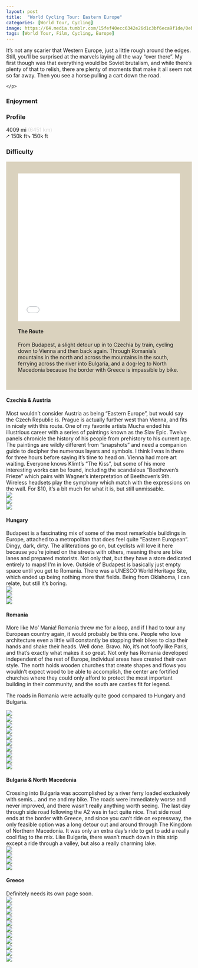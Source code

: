 ```yaml
---
layout: post
title:  "World Cycling Tour: Eastern Europe"
categories: [World Tour, Cycling]
image: https://64.media.tumblr.com/15fef40ecc6342e26d1c3bf6eca9f1de/0eb979a7f420c5e0-54/s540x810/c82bf07de4ad8761df94dfbf3f804090a6b0a4b4.jpg
tags: [World Tour, Film, Cycling, Europe]
---
```


<article class="article-post"> 
			 
<script src="assets/js/popper.min.js"></script>
  <script src="bootstrap/js/bootstrap.min.js"></script>
  
 
 <!--Top Cards --> 
<section class="pt-4 pb-4" style="justify-content: center;">
    <p>
It’s not any scarier that Western Europe, just a little rough around the edges. Still, you’ll be surprised at the marvels laying all the way “over there”. My first though was that everything would be Soviet brutalism, and while there’s plenty of that to relish, there are plenty of moments that make it all seem not so far away. Then you see a horse pulling a cart down the road.

    </p>
   
<!--Info Cards--> 
<div class="flex-wrap justify-content-center m-5 row"> 
  <div class="col text-center">
    <h3>Enjoyment</h3> 
    <span class="dot"></span>
    <span class="dot"></span>
    <span class="not-dot"></span>
    <span class="not-dot"></span>
  </div>

  <div class="mr-4 ml-4" class="col text-center">
    <h3>Profile</h3> 
    <span> 4009 mi </span><span style="color:lightgray">(6451 km)</span><br>
    <span>⭧ 150k ft⭨ 150k ft</span> 
  </div>
  

  <div class="col text-center"> 
    <h3>Difficulty</h3>
    <span class="box"></span>
    <span class="half-box"></span>
    <span class="not-box"></span>
    <span class="not-box"></span>
  </div>
</div>
<!--Info Cards--> 


<!--Top Cards-->
<!--Route -->
<section style="margin-right: auto;margin-left: auto;">
    <div class="row mt-5" style="background-color: #dad2be;padding: 2rem"> 
        <div class="row gap-y">
            <div class="col-lg-6 mb-4" style="padding-bottom: 0;"> 
                <iframe width="100%" height="400px" frameborder="0" allowfullscreen allow="geolocation" src="//umap.openstreetmap.fr/en/map/my-first-amazing-world-explorer_269968?scaleControl=false&miniMap=false&scrollWheelZoom=false&zoomControl=null&editMode=disabled&moreControl=false&searchControl=false&tilelayersControl=false&embedControl=false&datalayersControl=false&onLoadPanel=none&captionBar=false&captionMenus=false&datalayers=667a8f22-be72-45cc-8dcc-d5bfdc19df56&fullscreenControl=null&locateControl=false&measureControl=false&editinosmControl=false&starControl=false&captionControl=false#5/45.506/20.171"></iframe>
            </div>

<div class="col-lg-6 mb-4"><h1 class="mb-3 text-center">The Route</h1>
                <p class="pl-lg-4">
From Budapest, a slight detour up in to Czechia by train, cycling down to Vienna and then back again. Through Romania’s mountains in the north and across the mountains in the south, ferrying across the river into Bulgaria, and a dog-leg to North Macedonia because the border with Greece is impassible by bike.
                </p> 
            </div>
        </div>
    </div>
</section>   

<!--Route -->  
<!-- Planning -->


<section class="mt-5 mb-3">
<h1>Czechia & Austria</h1>
Most wouldn’t consider Austria as being “Eastern Europe”, but would say the Czech Republic is. Prague is actually further west than Vienna, and fits in nicely with this route. One of my favorite artists Mucha ended his illustrious career with a series of paintings known as the Slav Epic. Twelve panels chronicle the history of his people from prehistory to his current age. The paintings are wildly different from “snapshots” and need a companion guide to decipher the numerous layers and symbols. I think I was in there for three hours before saying it’s time to head on. Vienna had more art waiting. Everyone knows Klimt’s “The Kiss”, but some of his more interesting works can be found, including the scandalous “Beethoven’s Frieze” which pairs with Wagner’s interpretation of Beethoven’s 9th. Wireless headsets play the symphony which match with the expressions on the wall. For $10, it’s a bit much for what it is, but still unmissable.

<section class="filmstrip-bw">
  <div class="row" style="flex-wrap: nowrap !important">
    <div class="film p-2 col-sm"><a href="https://64.media.tumblr.com/b09a4da3f31158412f573f73ecaf1e90/0eb979a7f420c5e0-35/s2048x3072/9e344f230aff947160dba295923e045df9098ea1.jpg"><img class="glightbox m-0 m-0" src="https://64.media.tumblr.com/b09a4da3f31158412f573f73ecaf1e90/0eb979a7f420c5e0-35/s2048x3072/9e344f230aff947160dba295923e045df9098ea1.jpg" /></a>
    </div>
    <div class="film p-2 col-sm"><a href="https://64.media.tumblr.com/f93003916849541a1ff7ce91aeb53d3a/0eb979a7f420c5e0-43/s2048x3072/69b9e3b755f43d930dccf6f1d91892dff8a32c41.jpg"><img class="glightbox m-0 m-0" src="https://64.media.tumblr.com/f93003916849541a1ff7ce91aeb53d3a/0eb979a7f420c5e0-43/s2048x3072/69b9e3b755f43d930dccf6f1d91892dff8a32c41.jpg" /></a>
    </div>
    <div class="film p-2 col-sm"><a href="https://64.media.tumblr.com/f95a1cae3fec4d1537e7683981870279/0eb979a7f420c5e0-ee/s2048x3072/ff6c7b199b1d48a76a01a9d73b14eb8776766507.jpg"><img class="glightbox m-0 m-0" src="https://64.media.tumblr.com/f95a1cae3fec4d1537e7683981870279/0eb979a7f420c5e0-ee/s2048x3072/ff6c7b199b1d48a76a01a9d73b14eb8776766507.jpg" /></a>
    </div>
  </div>
</section>

<h1>Hungary</h1>
Budapest is a fascinating mix of some of the most remarkable buildings in Europe, attached to a metropolitan that does feel quite “Eastern European”. Dingy, dark, dirty. The alliterations go on, but cyclists will love it here because you’re joined on the streets with others, meaning there are bike lanes and prepared motorists. Not only that, but they have a store dedicated entirely to maps! I'm in love. Outside of Budapest is basically just empty space until you get to Romania. There was a UNESCO World Heritage Site, which ended up being nothing more that fields. Being from Oklahoma, I can relate, but still it’s boring.
<br>

<section class="filmstrip-bw">
  <div class="row" style="flex-wrap: nowrap !important">
    <div class="film"><a href="https://64.media.tumblr.com/8b5015da970e39094a23119b1cef2e4a/0eb979a7f420c5e0-0e/s2048x3072/1622e6e0da0877ba2957049d8991faab40300969.jpg"><img class="glightbox m-0" src="https://64.media.tumblr.com/8b5015da970e39094a23119b1cef2e4a/0eb979a7f420c5e0-0e/s2048x3072/1622e6e0da0877ba2957049d8991faab40300969.jpg" /></a>
    </div>
    <div class="film"><a href="https://64.media.tumblr.com/4422ad3a6ce6f5c5b9e591b51f999a34/0eb979a7f420c5e0-e8/s2048x3072/f4739b8d9a699d7ac1eadd9ed01c87b6212d56d6.jpg"><img class="glightbox m-0" src="https://64.media.tumblr.com/4422ad3a6ce6f5c5b9e591b51f999a34/0eb979a7f420c5e0-e8/s2048x3072/f4739b8d9a699d7ac1eadd9ed01c87b6212d56d6.jpg" /></a>
    </div>
    <div class="film"><a href="https://64.media.tumblr.com/28ce404bc7c0d2d64f6f9faa2c9bc318/0eb979a7f420c5e0-28/s2048x3072/b1ffdf72f6154ce50e1c4b70bfe2295e2dcf47c1.jpg"><img class="glightbox m-0" src="https://64.media.tumblr.com/28ce404bc7c0d2d64f6f9faa2c9bc318/0eb979a7f420c5e0-28/s2048x3072/b1ffdf72f6154ce50e1c4b70bfe2295e2dcf47c1.jpg" /></a>
    </div>
  </div>
</section>

<h1>Romania</h1>
More like Mo’ Mania! Romania threw me for a loop, and if I had to tour any European country again, it would probably be this one. People who love architecture even a little will constantly be stopping their bikes to clap their hands and shake their heads. Well done. Bravo. No, it’s not foofy like Paris, and that’s exactly what makes it so great. Not only has Romania developed independent of the rest of Europe, individual areas have created their own style. The north holds wooden churches that create shapes and flows you wouldn’t expect wood to be able to accomplish, the center are fortified churches where they could only afford to protect the most important building in their community, and the south are castles fit for legend.

The roads in Romania were actually quite good compared to Hungary and Bulgaria.
<br>

<section class="filmstrip-bw">
  <div class="row" style="flex-wrap: nowrap !important">
      <div class="film"><a href="https://64.media.tumblr.com/5984dfe328ba16840373fa0a4bbf46b3/0eb979a7f420c5e0-29/s2048x3072/09e1fb6bfd2d2fd6a6ca8ce9422c222f705a2f1b.jpg"><img class="glightbox m-0" src="https://64.media.tumblr.com/5984dfe328ba16840373fa0a4bbf46b3/0eb979a7f420c5e0-29/s2048x3072/09e1fb6bfd2d2fd6a6ca8ce9422c222f705a2f1b.jpg" /></a>
      </div>
      <div class="film"><a href="https://64.media.tumblr.com/b3ceb2748dd9072f1597fbb17c384bbf/0eb979a7f420c5e0-1c/s2048x3072/4e95a584e3aa69938136a2baca119ed89fdf61c5.jpg"><img class="glightbox m-0" src="https://64.media.tumblr.com/b3ceb2748dd9072f1597fbb17c384bbf/0eb979a7f420c5e0-1c/s2048x3072/4e95a584e3aa69938136a2baca119ed89fdf61c5.jpg" /></a>
      </div>
      <div class="film"><a href="https://64.media.tumblr.com/15fef40ecc6342e26d1c3bf6eca9f1de/0eb979a7f420c5e0-54/s2048x3072/eae4178e4bf619174dc26aa3d41310ca318fc9b0.jpg"><img class="glightbox m-0" src="https://64.media.tumblr.com/15fef40ecc6342e26d1c3bf6eca9f1de/0eb979a7f420c5e0-54/s2048x3072/eae4178e4bf619174dc26aa3d41310ca318fc9b0.jpg" /></a>
      </div>
      <div class="film"><a href="https://64.media.tumblr.com/1db917567aff0f25f004719882d1133a/0eb979a7f420c5e0-69/s2048x3072/cd43c8e5d23a6c2884ade96ea45fa43efa869c6b.jpg"><img class="glightbox m-0" src="https://64.media.tumblr.com/1db917567aff0f25f004719882d1133a/0eb979a7f420c5e0-69/s2048x3072/cd43c8e5d23a6c2884ade96ea45fa43efa869c6b.jpg" /></a>
      </div>
      <div class="film"><a href="https://64.media.tumblr.com/990e7da4dc6d4b5cc108d729983b78d1/0eb979a7f420c5e0-7e/s2048x3072/36b3bc909b65b2ec1c603c62c51047aabe302e51.jpg"><img class="glightbox m-0" src="https://64.media.tumblr.com/990e7da4dc6d4b5cc108d729983b78d1/0eb979a7f420c5e0-7e/s2048x3072/36b3bc909b65b2ec1c603c62c51047aabe302e51.jpg" /></a>
      </div>
      <div class="film"><a href="https://64.media.tumblr.com/fd4b638334fd8912889b8c401add15f5/0eb979a7f420c5e0-69/s2048x3072/d163cc5bb9de1cda2148a805ef0d605b67f89544.jpg"><img class="glightbox m-0" src="https://64.media.tumblr.com/fd4b638334fd8912889b8c401add15f5/0eb979a7f420c5e0-69/s2048x3072/d163cc5bb9de1cda2148a805ef0d605b67f89544.jpg" /></a>
      </div>
      <div class="film"><a href="https://64.media.tumblr.com/9c1b1b75f906dab9c66584ea95f0cb98/0eb979a7f420c5e0-80/s2048x3072/9ccf7e34086d2db194786e44460f833ab59ea607.jpg"><img class="glightbox m-0" src="https://64.media.tumblr.com/9c1b1b75f906dab9c66584ea95f0cb98/0eb979a7f420c5e0-80/s2048x3072/9ccf7e34086d2db194786e44460f833ab59ea607.jpg" /></a>
      </div>
      <div class="film"><a href="https://64.media.tumblr.com/b924da9e54bc3cab2dda290930d1f39a/0eb979a7f420c5e0-01/s2048x3072/20393e47f56a70c4f96a2f50c2c81d02c0f17776.jpg"><img class="glightbox m-0" src="https://64.media.tumblr.com/b924da9e54bc3cab2dda290930d1f39a/0eb979a7f420c5e0-01/s2048x3072/20393e47f56a70c4f96a2f50c2c81d02c0f17776.jpg" /></a>
      </div>
      <div class="film"><a href="https://64.media.tumblr.com/a4344c2b7b2f03cd95861658facc349f/0eb979a7f420c5e0-4b/s2048x3072/234213cbfa774e5b3f347b4dd8754e9f29db1c5c.jpg"><img class="glightbox m-0" src="https://64.media.tumblr.com/a4344c2b7b2f03cd95861658facc349f/0eb979a7f420c5e0-4b/s2048x3072/234213cbfa774e5b3f347b4dd8754e9f29db1c5c.jpg" /></a>
      </div>
      <div class="film"><a href="https://64.media.tumblr.com/2e8b90983326ba4f7db28d0a73d07c6a/0eb979a7f420c5e0-03/s2048x3072/47a9b2290796789fc79bc098125a8a686df770ab.jpg"><img class="glightbox m-0" src="https://64.media.tumblr.com/2e8b90983326ba4f7db28d0a73d07c6a/0eb979a7f420c5e0-03/s2048x3072/47a9b2290796789fc79bc098125a8a686df770ab.jpg"></a>
      </div>
  </div>
</section>

<h1>Bulgaria & North Macedonia</h1>
Crossing into Bulgaria was accomplished by a river ferry loaded exclusively with semis… and me and my bike. The roads were immediately worse and never improved, and there wasn’t really anything worth seeing. The last day through side road following the A2 was in fact quite nice. That side road ends at the border with Greece, and since you can’t ride on expressway, the only feasible option was a long detour out and around through The Kingdom of Northern Macedonia. It was only an extra day’s ride to get to add a really cool flag to the mix. Like Bulgaria, there wasn’t much down in this strip except a ride through a valley, but also a really charming lake.
<br>

<section class="filmstrip-bw">
  <div class="row" style="flex-wrap: nowrap !important">
    <div class="film"><a href="https://64.media.tumblr.com/7c838699dfa1b6dd398b26c9f84837c6/ab4e002728f0a0bb-56/s2048x3072/f53c35c5dcdfcd1e9059594bd5590072196748dd.jpg"><img class="glightbox m-0" src="https://64.media.tumblr.com/7c838699dfa1b6dd398b26c9f84837c6/ab4e002728f0a0bb-56/s2048x3072/f53c35c5dcdfcd1e9059594bd5590072196748dd.jpg" /></a>
    </div>
    <div class="film"><a href="https://64.media.tumblr.com/019a65b502edf745ef6d179dd6cf48cf/ab4e002728f0a0bb-12/s2048x3072/bf218085b6eca6e56300e1370cfc201b3b0eec33.jpg"><img class="glightbox m-0" src="https://64.media.tumblr.com/019a65b502edf745ef6d179dd6cf48cf/ab4e002728f0a0bb-12/s2048x3072/bf218085b6eca6e56300e1370cfc201b3b0eec33.jpg" /></a>
    </div>
    <div class="film"><a href="https://64.media.tumblr.com/7fd80fb1e67e31b6625d62c1f786702d/ab4e002728f0a0bb-fb/s2048x3072/3a0e59fc2cc8e23b74b59050f8f6577532ed2852.jpg"><img class="glightbox m-0" src="https://64.media.tumblr.com/7fd80fb1e67e31b6625d62c1f786702d/ab4e002728f0a0bb-fb/s2048x3072/3a0e59fc2cc8e23b74b59050f8f6577532ed2852.jpg" /></a>
    </div>
    <div class="film"><a href="https://64.media.tumblr.com/5966c5fa1c3d8dab6501ff3283e53092/ab4e002728f0a0bb-ac/s2048x3072/c33544733a7fe30d42efc6b7f7acb549f34b53cf.jpg"><img class="glightbox m-0" src="https://64.media.tumblr.com/5966c5fa1c3d8dab6501ff3283e53092/ab4e002728f0a0bb-ac/s2048x3072/c33544733a7fe30d42efc6b7f7acb549f34b53cf.jpg" /></a>
    </div>
  </div>
</section>

<h1>Greece</h1>
Definitely needs its own page soon.

<section class="filmstrip-bw">
  <div class="row" style="flex-wrap: nowrap !important">
    <div class="film"><a href="https://64.media.tumblr.com/07e9160cf6339a82925f9f1005b9b573/ab4e002728f0a0bb-ac/s2048x3072/f1fd0ed2ccaf949ef87a72060e14b25989691fff.jpg"><img class="glightbox m-0" src="https://64.media.tumblr.com/07e9160cf6339a82925f9f1005b9b573/ab4e002728f0a0bb-ac/s2048x3072/f1fd0ed2ccaf949ef87a72060e14b25989691fff.jpg" /></a>
    </div>
    <div class="film"><a href="https://64.media.tumblr.com/ba20fee2fb3a72d6e5f044334e931092/ab4e002728f0a0bb-c1/s2048x3072/7983ffc0153603e85506c3d931288d24bba47de5.jpg"><img class="glightbox m-0" src="https://64.media.tumblr.com/ba20fee2fb3a72d6e5f044334e931092/ab4e002728f0a0bb-c1/s2048x3072/7983ffc0153603e85506c3d931288d24bba47de5.jpg" /></a>
    </div>
    <div class="film"><a href="https://64.media.tumblr.com/39da8ef0a2176e9a70f8c98f0ed6d996/ab4e002728f0a0bb-dc/s2048x3072/de44c7585c55dbbe9e6fb22234f49c957ea880dd.jpg"><img class="glightbox m-0" src="https://64.media.tumblr.com/39da8ef0a2176e9a70f8c98f0ed6d996/ab4e002728f0a0bb-dc/s2048x3072/de44c7585c55dbbe9e6fb22234f49c957ea880dd.jpg" /></a>
    </div>
    <div class="film"><a href="https://64.media.tumblr.com/13e4f0d5bd602eea9fa345ebdb61df00/ab4e002728f0a0bb-6b/s2048x3072/08cc4f7b5d812e2f50424bd8290c8703fd8604e9.jpg"><img class="glightbox m-0" src="https://64.media.tumblr.com/13e4f0d5bd602eea9fa345ebdb61df00/ab4e002728f0a0bb-6b/s2048x3072/08cc4f7b5d812e2f50424bd8290c8703fd8604e9.jpg" /></a>
    </div>
    <div class="film"><a href="https://64.media.tumblr.com/c0e3b3a26e51604cf0ace8e19e5b4ecb/ab4e002728f0a0bb-d4/s2048x3072/183e9f7a0803c64b8a21dcaae3a28bce1d3e13f7.jpg"><img class="glightbox m-0" src="https://64.media.tumblr.com/c0e3b3a26e51604cf0ace8e19e5b4ecb/ab4e002728f0a0bb-d4/s2048x3072/183e9f7a0803c64b8a21dcaae3a28bce1d3e13f7.jpg" /></a>
    </div>
    <div class="film"><a href="https://64.media.tumblr.com/ab6276e88c6b46a16486e21c0d265268/ab4e002728f0a0bb-7e/s2048x3072/0aedb689d14d85a22eb3f1fa87735bad09f4cee6.jpg"><img class="glightbox m-0" src="https://64.media.tumblr.com/ab6276e88c6b46a16486e21c0d265268/ab4e002728f0a0bb-7e/s2048x3072/0aedb689d14d85a22eb3f1fa87735bad09f4cee6.jpg" /></a>
    </div>
    <div class="film"><a href="https://64.media.tumblr.com/a6f646d99584d1dfccd69654438bf8ad/ab4e002728f0a0bb-a9/s2048x3072/390ccd0c663c7ecf97a12750e19d6ad2f9bbf809.jpg"><img class="glightbox m-0" src="https://64.media.tumblr.com/a6f646d99584d1dfccd69654438bf8ad/ab4e002728f0a0bb-a9/s2048x3072/390ccd0c663c7ecf97a12750e19d6ad2f9bbf809.jpg" /></a>
    </div>
    <div class="film"><a href="https://64.media.tumblr.com/a039b742bf07dc298ee226a0b367ffef/ab4e002728f0a0bb-2c/s2048x3072/2b872cee7cbe349e1d4c704b3ecb1ec572d9006f.jpg"><img class="glightbox m-0" src="https://64.media.tumblr.com/a039b742bf07dc298ee226a0b367ffef/ab4e002728f0a0bb-2c/s2048x3072/2b872cee7cbe349e1d4c704b3ecb1ec572d9006f.jpg" /></a>
    </div>
    <div class="film"><a href="https://64.media.tumblr.com/fdbcf111be94ff121bf2b10fb6a8381d/ab4e002728f0a0bb-3e/s2048x3072/038110e9663d51b8380fa6b1b1567a3f99faef30.jpg"><img class="glightbox m-0" src="https://64.media.tumblr.com/fdbcf111be94ff121bf2b10fb6a8381d/ab4e002728f0a0bb-3e/s2048x3072/038110e9663d51b8380fa6b1b1567a3f99faef30.jpg" /></a>
    </div>
    <div class="film"><a href="https://64.media.tumblr.com/3fb1ca422a513a3623d9748019ab5526/ab4e002728f0a0bb-bd/s2048x3072/a03d28f9c2bac9f55deb6b1235428275120c870c.jpg"><img class="glightbox m-0" src="https://64.media.tumblr.com/3fb1ca422a513a3623d9748019ab5526/ab4e002728f0a0bb-bd/s2048x3072/a03d28f9c2bac9f55deb6b1235428275120c870c.jpg" /></a>
    </div>
    <div class="film"><a href="https://64.media.tumblr.com/413776eacf02c9a1bc5d366b86fabe27/ab4e002728f0a0bb-35/s2048x3072/499615e202de074d94978439af4e9cb74e1a87ff.jpg"><img class="glightbox m-0" src="https://64.media.tumblr.com/413776eacf02c9a1bc5d366b86fabe27/ab4e002728f0a0bb-35/s2048x3072/499615e202de074d94978439af4e9cb74e1a87ff.jpg" /></a>
    </div>
  </div>
</section>

